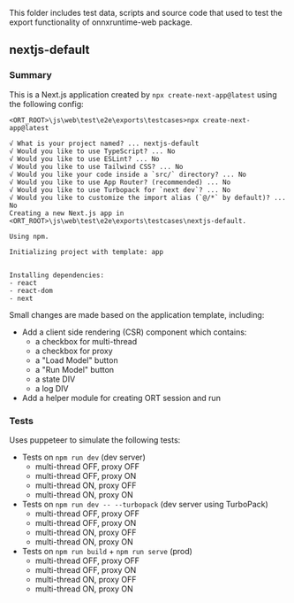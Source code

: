 This folder includes test data, scripts and source code that used to test the export functionality of onnxruntime-web package.

## nextjs-default

### Summary

This is a Next.js application created by `npx create-next-app@latest` using the following config:

```
<ORT_ROOT>\js\web\test\e2e\exports\testcases>npx create-next-app@latest

√ What is your project named? ... nextjs-default
√ Would you like to use TypeScript? ... No
√ Would you like to use ESLint? ... No
√ Would you like to use Tailwind CSS? ... No
√ Would you like your code inside a `src/` directory? ... No
√ Would you like to use App Router? (recommended) ... No
√ Would you like to use Turbopack for `next dev`? ... No
√ Would you like to customize the import alias (`@/*` by default)? ... No
Creating a new Next.js app in <ORT_ROOT>\js\web\test\e2e\exports\testcases\nextjs-default.

Using npm.

Initializing project with template: app


Installing dependencies:
- react
- react-dom
- next
```

Small changes are made based on the application template, including:

- Add a client side rendering (CSR) component which contains:
  - a checkbox for multi-thread
  - a checkbox for proxy
  - a "Load Model" button
  - a "Run Model" button
  - a state DIV
  - a log DIV
- Add a helper module for creating ORT session and run

### Tests

Uses puppeteer to simulate the following tests:

- Tests on `npm run dev` (dev server)
  - multi-thread OFF, proxy OFF
  - multi-thread OFF, proxy ON
  - multi-thread ON, proxy OFF
  - multi-thread ON, proxy ON
- Tests on `npm run dev -- --turbopack` (dev server using TurboPack)
  - multi-thread OFF, proxy OFF
  - multi-thread OFF, proxy ON
  - multi-thread ON, proxy OFF
  - multi-thread ON, proxy ON
- Tests on `npm run build` + `npm run serve` (prod)
  - multi-thread OFF, proxy OFF
  - multi-thread OFF, proxy ON
  - multi-thread ON, proxy OFF
  - multi-thread ON, proxy ON
